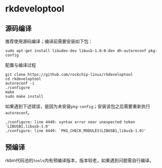 # rkdeveloptool

## 源码编译

推荐使用源码编译；编译前需要安装如下包：

```
sudo apt-get install libudev-dev libusb-1.0-0-dev dh-autoreconf pkg-config
```

配置与编译过程

```
git clone https://github.com/rockchip-linux/rkdeveloptool
cd rkdeveloptool
autoreconf -i
./configure
make
sudo make install
```

如果遇到下述错误，是因为未安装`pkg-config`；安装该包之后需要重新执行`autoreconf`。

```
./configure: line 4449: syntax error near unexpected token `LIBUSB1,libusb-1.0'
./configure: line 4449: `PKG_CHECK_MODULES(LIBUSB1,libusb-1.0)'
```

## 预编译

rkbin代码池的`tools`内有预编译版本，版本较老，如果遇到问题需自行编译。
